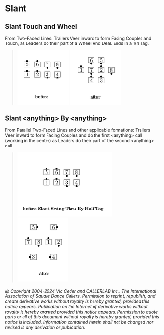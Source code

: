 
# Slant

## Slant Touch and Wheel

From Two-Faced Lines: Trailers Veer inward to form Facing
Couples and Touch, as Leaders do their part of a Wheel And Deal. Ends
in a 1/4 Tag.

> 
> ![alt](slant_touch_and_wheel-1.png)
> ![alt](slant_touch_and_wheel-2.png)
>

## Slant \<anything> By \<anything>

From Parallel Two-Faced Lines and other applicable formations:
Trailers Veer inward to form Facing Couples and do
the first \<anything> call (working in the center) as Leaders
do their part of the second \<anything> call.

>
> ![alt](slant_anything_by_anything-1.png)
> ![alt](slant_anything_by_anything-2.png)
> 

###### @ Copyright 2004-2024 Vic Ceder and CALLERLAB Inc., The International Association of Square Dance Callers. Permission to reprint, republish, and create derivative works without royalty is hereby granted, provided this notice appears. Publication on the Internet of derivative works without royalty is hereby granted provided this notice appears. Permission to quote parts or all of this document without royalty is hereby granted, provided this notice is included. Information contained herein shall not be changed nor revised in any derivation or publication.

